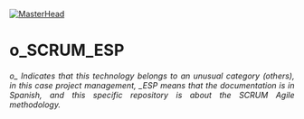 [![MasterHead](http://dicer0.com/wp-content/uploads/2023/09/SCRUM-di_cer0-Banner.png)](https://dicer0.com/)
# o_SCRUM_ESP
<h6 align="justify">o_ Indicates that this technology belongs to an unusual category (others), in this case project management, _ESP means that the documentation is in Spanish, and this specific repository is about the SCRUM Agile methodology.</h6>
